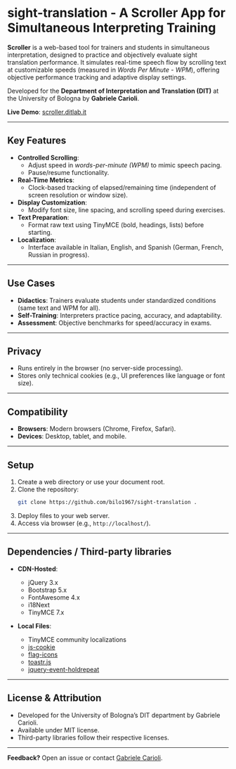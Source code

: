 # sight-translation - A Scroller App for Simultaneous Interpreting Training  

**Scroller** is a web-based tool for trainers and students in simultaneous interpretation, designed to practice and objectively evaluate sight translation performance. It simulates real-time speech flow by scrolling text at customizable speeds (measured in *Words Per Minute - WPM*), offering objective performance tracking and adaptive display settings.  

Developed for the **Department of Interpretation and Translation (DIT)** at the University of Bologna by **Gabriele Carioli**.  

**Live Demo**: [scroller.ditlab.it](https://scroller.ditlab.it/)  

---

## Key Features  

- **Controlled Scrolling**:  
  - Adjust speed in *words-per-minute (WPM)* to mimic speech pacing.  
  - Pause/resume functionality.  
- **Real-Time Metrics**:  
  - Clock-based tracking of elapsed/remaining time (independent of screen resolution or window size).  
- **Display Customization**:  
  - Modify font size, line spacing, and scrolling speed during exercises.  
- **Text Preparation**:  
  - Format raw text using TinyMCE (bold, headings, lists) before starting.  
- **Localization**:  
  - Interface available in Italian, English, and Spanish (German, French, Russian in progress).  

---

## Use Cases  

- **Didactics**: Trainers evaluate students under standardized conditions (same text and WPM for all).  
- **Self-Training**: Interpreters practice pacing, accuracy, and adaptability.  
- **Assessment**: Objective benchmarks for speed/accuracy in exams.  

---

## Privacy  

- Runs entirely in the browser (no server-side processing).  
- Stores only technical cookies (e.g., UI preferences like language or font size).  

---

## Compatibility  

- **Browsers**: Modern browsers (Chrome, Firefox, Safari).  
- **Devices**: Desktop, tablet, and mobile.  

---

## Setup  

1. Create a web directory or use your document root.  
2. Clone the repository:  
   ```bash  
   git clone https://github.com/bilo1967/sight-translation .  
   ```  
3. Deploy files to your web server.  
4. Access via browser (e.g., `http://localhost/`).  

---

## Dependencies / Third-party libraries 

- **CDN-Hosted**:  
  - jQuery 3.x  
  - Bootstrap 5.x  
  - FontAwesome 4.x  
  - i18Next  
  - TinyMCE 7.x  

- **Local Files**:  
  - TinyMCE community localizations  
  - [js-cookie](https://github.com/js-cookie/js-cookie)  
  - [flag-icons](https://github.com/lipis/flag-icons)  
  - [toastr.js](https://github.com/CodeSeven/toastr)  
  - [jquery-event-holdrepeat](https://github.com/bilo1967/jquery-event-holdrepeat)  

---

## License & Attribution  

- Developed for the University of Bologna’s DIT department by Gabriele Carioli. 
- Available under MIT license.
- Third-party libraries follow their respective licenses.  

---

**Feedback?** Open an issue or contact [Gabriele Carioli](https://www.unibo.it/UniboWeb/UniboSearch/Rubrica.aspx?tab=FullTextPanel&lang=it&tipo=people&query=gabriele+carioli).  
